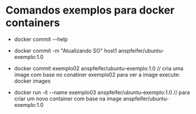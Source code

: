 # Comandos exemplos para docker containers

- docker commit --help

- docker commit -m "Atualizando SO" host1 anspfeifer/ubuntu-exemplo:1.0

- docker commit exemplo02 anspfeifer/ubuntu-exemplo:1.0
    // cria uma image com base no conatiner exemplo02 para ver a image execute: docker images
    
- docker run -it --name exemplo03 anspfeifer/ubuntu-exemplo:1.0
    // para criar um novo container com base na image anspfeifer/ubuntu-exemplo:1.0